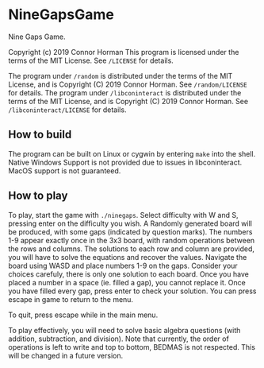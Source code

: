 # NineGapsGame
Nine Gaps Game.

Copyright (c) 2019 Connor Horman
This program is licensed under the terms of the MIT License. See `/LICENSE` for details. 

The program under `/random` is distributed under the terms of the MIT License, and is Copyright (C) 2019 Connor Horman. See `/random/LICENSE` for details.
The program under `/libconinteract` is distributed under the terms of the MIT License, and is Copyright (C) 2019 Connor Horman. See `/libconinteract/LICENSE` for details. 

## How to build

The program can be built on Linux or cygwin by entering `make` into the shell. 
Native Windows Support is not provided due to issues in libconinteract. 
MacOS support is not guaranteed. 

## How to play

To play, start the game with `./ninegaps`. Select difficulty with W and S, pressing enter on the difficulty you wish.
A Randomly generated board will be produced, with some gaps (indicated by question marks). The numbers 1-9 appear exactly once in the 3x3 board, with random operations between the rows and columns.
The solutions to each row and column are provided, you will have to solve the equations and recover the values. 
Navigate the board using WASD and place numbers 1-9 on the gaps. 
Consider your choices carefuly, there is only one solution to each board. 
Once you have placed a number in a space (ie. filled a gap), you cannot replace it.
Once you have filled every gap, press enter to check your solution. 
You can press escape in game to return to the menu.

To quit, press escape while in the main menu. 

To play effectively, you will need to solve basic algebra questions (with addition, subtraction, and division). Note that currently, the order of operations is left to write and top to bottom, BEDMAS is not respected. This will be changed in a future version. 

